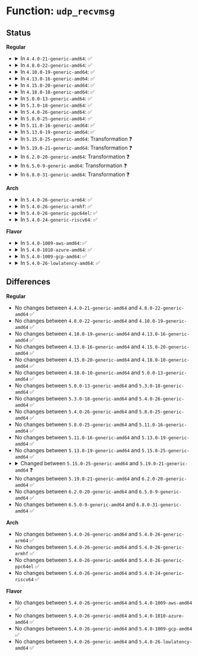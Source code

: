 # Function: <code>udp_recvmsg</code>

## Status
<b>Regular</b>
<ul>
<li>
<details>
<summary>In <code>4.4.0-21-generic-amd64</code>: ✅</summary>

```c
int udp_recvmsg(struct sock * sk, struct msghdr * msg, size_t len, int noblock, int flags, int * addr_len)
```

```json
{
  "name": "udp_recvmsg",
  "collision_type": "Unique Global",
  "inline_type": "No",
  "funcs": [
    {
      "addr": 18446744071586743168,
      "name": "udp_recvmsg",
      "external": true,
      "loc": "net/ipv4/udp.c:1268",
      "file": "net/ipv4/udp.c",
      "inline": "seen, unknown",
      "caller_inline": [],
      "caller_func": []
    }
  ],
  "symbols": [
    {
      "addr": 18446744071586743168,
      "name": "udp_recvmsg",
      "section": ".text",
      "bind": "STB_GLOBAL",
      "size": 1059
    }
  ]
}
```
</details>
</li>
<li>
<details>
<summary>In <code>4.8.0-22-generic-amd64</code>: ✅</summary>

```c
int udp_recvmsg(struct sock * sk, struct msghdr * msg, size_t len, int noblock, int flags, int * addr_len)
```

```json
{
  "name": "udp_recvmsg",
  "collision_type": "Unique Global",
  "inline_type": "No",
  "funcs": [
    {
      "addr": 18446744071587191776,
      "name": "udp_recvmsg",
      "external": true,
      "loc": "net/ipv4/udp.c:1253",
      "file": "net/ipv4/udp.c",
      "inline": "seen, unknown",
      "caller_inline": [],
      "caller_func": []
    }
  ],
  "symbols": [
    {
      "addr": 18446744071587191776,
      "name": "udp_recvmsg",
      "section": ".text",
      "bind": "STB_GLOBAL",
      "size": 1307
    }
  ]
}
```
</details>
</li>
<li>
<details>
<summary>In <code>4.10.0-19-generic-amd64</code>: ✅</summary>

```c
int udp_recvmsg(struct sock * sk, struct msghdr * msg, size_t len, int noblock, int flags, int * addr_len)
```

```json
{
  "name": "udp_recvmsg",
  "collision_type": "Unique Global",
  "inline_type": "No",
  "funcs": [
    {
      "addr": 18446744071587393312,
      "name": "udp_recvmsg",
      "external": true,
      "loc": "net/ipv4/udp.c:1419",
      "file": "net/ipv4/udp.c",
      "inline": "seen, unknown",
      "caller_inline": [],
      "caller_func": []
    }
  ],
  "symbols": [
    {
      "addr": 18446744071587393312,
      "name": "udp_recvmsg",
      "section": ".text",
      "bind": "STB_GLOBAL",
      "size": 1185
    }
  ]
}
```
</details>
</li>
<li>
<details>
<summary>In <code>4.13.0-16-generic-amd64</code>: ✅</summary>

```c
int udp_recvmsg(struct sock * sk, struct msghdr * msg, size_t len, int noblock, int flags, int * addr_len)
```

```json
{
  "name": "udp_recvmsg",
  "collision_type": "Unique Global",
  "inline_type": "No",
  "funcs": [
    {
      "addr": 18446744071587524832,
      "name": "udp_recvmsg",
      "external": true,
      "loc": "net/ipv4/udp.c:1564",
      "file": "net/ipv4/udp.c",
      "inline": "seen, unknown",
      "caller_inline": [],
      "caller_func": []
    }
  ],
  "symbols": [
    {
      "addr": 18446744071587524832,
      "name": "udp_recvmsg",
      "section": ".text",
      "bind": "STB_GLOBAL",
      "size": 1147
    }
  ]
}
```
</details>
</li>
<li>
<details>
<summary>In <code>4.15.0-20-generic-amd64</code>: ✅</summary>

```c
int udp_recvmsg(struct sock * sk, struct msghdr * msg, size_t len, int noblock, int flags, int * addr_len)
```

```json
{
  "name": "udp_recvmsg",
  "collision_type": "Unique Global",
  "inline_type": "No",
  "funcs": [
    {
      "addr": 18446744071588047680,
      "name": "udp_recvmsg",
      "external": true,
      "loc": "net/ipv4/udp.c:1571",
      "file": "net/ipv4/udp.c",
      "inline": "seen, unknown",
      "caller_inline": [],
      "caller_func": []
    }
  ],
  "symbols": [
    {
      "addr": 18446744071588047680,
      "name": "udp_recvmsg",
      "section": ".text",
      "bind": "STB_GLOBAL",
      "size": 1147
    }
  ]
}
```
</details>
</li>
<li>
<details>
<summary>In <code>4.18.0-10-generic-amd64</code>: ✅</summary>

```c
int udp_recvmsg(struct sock * sk, struct msghdr * msg, size_t len, int noblock, int flags, int * addr_len)
```

```json
{
  "name": "udp_recvmsg",
  "collision_type": "Unique Global",
  "inline_type": "No",
  "funcs": [
    {
      "addr": 18446744071588401648,
      "name": "udp_recvmsg",
      "external": true,
      "loc": "net/ipv4/udp.c:1641",
      "file": "net/ipv4/udp.c",
      "inline": "seen, unknown",
      "caller_inline": [],
      "caller_func": []
    }
  ],
  "symbols": [
    {
      "addr": 18446744071588401648,
      "name": "udp_recvmsg",
      "section": ".text",
      "bind": "STB_GLOBAL",
      "size": 1150
    }
  ]
}
```
</details>
</li>
<li>
<details>
<summary>In <code>5.0.0-13-generic-amd64</code>: ✅</summary>

```c
int udp_recvmsg(struct sock * sk, struct msghdr * msg, size_t len, int noblock, int flags, int * addr_len)
```

```json
{
  "name": "udp_recvmsg",
  "collision_type": "Unique Global",
  "inline_type": "No",
  "funcs": [
    {
      "addr": 18446744071588591520,
      "name": "udp_recvmsg",
      "external": true,
      "loc": "net/ipv4/udp.c:1709",
      "file": "net/ipv4/udp.c",
      "inline": "seen, unknown",
      "caller_inline": [],
      "caller_func": []
    }
  ],
  "symbols": [
    {
      "addr": 18446744071588591520,
      "name": "udp_recvmsg",
      "section": ".text",
      "bind": "STB_GLOBAL",
      "size": 1223
    }
  ]
}
```
</details>
</li>
<li>
<details>
<summary>In <code>5.3.0-18-generic-amd64</code>: ✅</summary>

```c
int udp_recvmsg(struct sock * sk, struct msghdr * msg, size_t len, int noblock, int flags, int * addr_len)
```

```json
{
  "name": "udp_recvmsg",
  "collision_type": "Unique Global",
  "inline_type": "No",
  "funcs": [
    {
      "addr": 18446744071589002896,
      "name": "udp_recvmsg",
      "external": true,
      "loc": "net/ipv4/udp.c:1693",
      "file": "net/ipv4/udp.c",
      "inline": "seen, unknown",
      "caller_inline": [],
      "caller_func": [
        "net/ipv4/af_inet.c:inet_recvmsg"
      ]
    }
  ],
  "symbols": [
    {
      "addr": 18446744071589002896,
      "name": "udp_recvmsg",
      "section": ".text",
      "bind": "STB_GLOBAL",
      "size": 1390
    }
  ]
}
```
</details>
</li>
<li>
<details>
<summary>In <code>5.4.0-26-generic-amd64</code>: ✅</summary>

```c
int udp_recvmsg(struct sock * sk, struct msghdr * msg, size_t len, int noblock, int flags, int * addr_len)
```

```json
{
  "name": "udp_recvmsg",
  "collision_type": "Unique Global",
  "inline_type": "No",
  "funcs": [
    {
      "addr": 18446744071589227296,
      "name": "udp_recvmsg",
      "external": true,
      "loc": "net/ipv4/udp.c:1725",
      "file": "net/ipv4/udp.c",
      "inline": "seen, unknown",
      "caller_inline": [],
      "caller_func": [
        "net/ipv4/af_inet.c:inet_recvmsg"
      ]
    }
  ],
  "symbols": [
    {
      "addr": 18446744071589227296,
      "name": "udp_recvmsg",
      "section": ".text",
      "bind": "STB_GLOBAL",
      "size": 1435
    }
  ]
}
```
</details>
</li>
<li>
<details>
<summary>In <code>5.8.0-25-generic-amd64</code>: ✅</summary>

```c
int udp_recvmsg(struct sock * sk, struct msghdr * msg, size_t len, int noblock, int flags, int * addr_len)
```

```json
{
  "name": "udp_recvmsg",
  "collision_type": "Unique Global",
  "inline_type": "No",
  "funcs": [
    {
      "addr": 18446744071590200176,
      "name": "udp_recvmsg",
      "external": true,
      "loc": "net/ipv4/udp.c:1734",
      "file": "net/ipv4/udp.c",
      "inline": "seen, unknown",
      "caller_inline": [],
      "caller_func": [
        "net/ipv4/af_inet.c:inet_recvmsg"
      ]
    }
  ],
  "symbols": [
    {
      "addr": 18446744071590200176,
      "name": "udp_recvmsg",
      "section": ".text",
      "bind": "STB_GLOBAL",
      "size": 1431
    }
  ]
}
```
</details>
</li>
<li>
<details>
<summary>In <code>5.11.0-16-generic-amd64</code>: ✅</summary>

```c
int udp_recvmsg(struct sock * sk, struct msghdr * msg, size_t len, int noblock, int flags, int * addr_len)
```

```json
{
  "name": "udp_recvmsg",
  "collision_type": "Unique Global",
  "inline_type": "No",
  "funcs": [
    {
      "addr": 18446744071590250720,
      "name": "udp_recvmsg",
      "external": true,
      "loc": "net/ipv4/udp.c:1784",
      "file": "net/ipv4/udp.c",
      "inline": "seen, unknown",
      "caller_inline": [],
      "caller_func": [
        "net/ipv4/af_inet.c:inet_recvmsg"
      ]
    }
  ],
  "symbols": [
    {
      "addr": 18446744071590250720,
      "name": "udp_recvmsg",
      "section": ".text",
      "bind": "STB_GLOBAL",
      "size": 1386
    }
  ]
}
```
</details>
</li>
<li>
<details>
<summary>In <code>5.13.0-19-generic-amd64</code>: ✅</summary>

```c
int udp_recvmsg(struct sock * sk, struct msghdr * msg, size_t len, int noblock, int flags, int * addr_len)
```

```json
{
  "name": "udp_recvmsg",
  "collision_type": "Unique Global",
  "inline_type": "No",
  "funcs": [
    {
      "addr": 18446744071590168960,
      "name": "udp_recvmsg",
      "external": true,
      "loc": "net/ipv4/udp.c:1834",
      "file": "net/ipv4/udp.c",
      "inline": "seen, unknown",
      "caller_inline": [],
      "caller_func": [
        "net/ipv4/af_inet.c:inet_recvmsg"
      ]
    }
  ],
  "symbols": [
    {
      "addr": 18446744071590168960,
      "name": "udp_recvmsg",
      "section": ".text",
      "bind": "STB_GLOBAL",
      "size": 1450
    }
  ]
}
```
</details>
</li>
<li>
<details>
<summary>In <code>5.15.0-25-generic-amd64</code>: Transformation ❓</summary>

```c
int udp_recvmsg(struct sock * sk, struct msghdr * msg, size_t len, int noblock, int flags, int * addr_len)
```

```json
{
  "name": "udp_recvmsg",
  "collision_type": "Unique Global",
  "inline_type": "No",
  "funcs": [
    {
      "addr": 0,
      "name": "udp_recvmsg",
      "external": true,
      "loc": "net/ipv4/udp.c:1846",
      "file": "net/ipv4/udp.c",
      "inline": "seen, unknown",
      "caller_inline": [],
      "caller_func": [
        "net/ipv4/af_inet.c:inet_recvmsg"
      ]
    }
  ],
  "symbols": [
    {
      "addr": 18446744071592722369,
      "name": "udp_recvmsg.cold",
      "section": ".text",
      "bind": "STB_LOCAL",
      "size": 123
    },
    {
      "addr": 18446744071590949616,
      "name": "udp_recvmsg",
      "section": ".text",
      "bind": "STB_GLOBAL",
      "size": 1469
    }
  ]
}
```
</details>
</li>
<li>
<details>
<summary>In <code>5.19.0-21-generic-amd64</code>: Transformation ❓</summary>

```c
int udp_recvmsg(struct sock * sk, struct msghdr * msg, size_t len, int flags, int * addr_len)
```

```json
{
  "name": "udp_recvmsg",
  "collision_type": "Unique Global",
  "inline_type": "No",
  "funcs": [
    {
      "addr": 0,
      "name": "udp_recvmsg",
      "external": true,
      "loc": "net/ipv4/udp.c:1845",
      "file": "net/ipv4/udp.c",
      "inline": "seen, unknown",
      "caller_inline": [],
      "caller_func": [
        "net/ipv4/af_inet.c:inet_recvmsg"
      ]
    }
  ],
  "symbols": [
    {
      "addr": 18446744071594608700,
      "name": "udp_recvmsg.cold",
      "section": ".text",
      "bind": "STB_LOCAL",
      "size": 105
    },
    {
      "addr": 18446744071592590480,
      "name": "udp_recvmsg",
      "section": ".text",
      "bind": "STB_GLOBAL",
      "size": 1414
    }
  ]
}
```
</details>
</li>
<li>
<details>
<summary>In <code>6.2.0-20-generic-amd64</code>: Transformation ❓</summary>

```c
int udp_recvmsg(struct sock * sk, struct msghdr * msg, size_t len, int flags, int * addr_len)
```

```json
{
  "name": "udp_recvmsg",
  "collision_type": "Unique Global",
  "inline_type": "No",
  "funcs": [
    {
      "addr": 0,
      "name": "udp_recvmsg",
      "external": true,
      "loc": "net/ipv4/udp.c:1847",
      "file": "net/ipv4/udp.c",
      "inline": "seen, unknown",
      "caller_inline": [],
      "caller_func": [
        "net/ipv4/af_inet.c:inet_recvmsg"
      ]
    }
  ],
  "symbols": [
    {
      "addr": 18446744071596344040,
      "name": "udp_recvmsg.cold",
      "section": ".text",
      "bind": "STB_LOCAL",
      "size": 105
    },
    {
      "addr": 18446744071594453888,
      "name": "udp_recvmsg",
      "section": ".text",
      "bind": "STB_GLOBAL",
      "size": 1401
    }
  ]
}
```
</details>
</li>
<li>
<details>
<summary>In <code>6.5.0-9-generic-amd64</code>: Transformation ❓</summary>

```c
int udp_recvmsg(struct sock * sk, struct msghdr * msg, size_t len, int flags, int * addr_len)
```

```json
{
  "name": "udp_recvmsg",
  "collision_type": "Unique Global",
  "inline_type": "No",
  "funcs": [
    {
      "addr": 0,
      "name": "udp_recvmsg",
      "external": true,
      "loc": "net/ipv4/udp.c:1819",
      "file": "net/ipv4/udp.c",
      "inline": "seen, unknown",
      "caller_inline": [],
      "caller_func": [
        "net/ipv4/af_inet.c:inet_recvmsg"
      ]
    }
  ],
  "symbols": [
    {
      "addr": 18446744071596873089,
      "name": "udp_recvmsg.cold",
      "section": ".text",
      "bind": "STB_LOCAL",
      "size": 105
    },
    {
      "addr": 18446744071594845216,
      "name": "udp_recvmsg",
      "section": ".text",
      "bind": "STB_GLOBAL",
      "size": 1404
    }
  ]
}
```
</details>
</li>
<li>
<details>
<summary>In <code>6.8.0-31-generic-amd64</code>: Transformation ❓</summary>

```c
int udp_recvmsg(struct sock * sk, struct msghdr * msg, size_t len, int flags, int * addr_len)
```

```json
{
  "name": "udp_recvmsg",
  "collision_type": "Unique Global",
  "inline_type": "No",
  "funcs": [
    {
      "addr": 0,
      "name": "udp_recvmsg",
      "external": true,
      "loc": "net/ipv4/udp.c:1789",
      "file": "net/ipv4/udp.c",
      "inline": "seen, unknown",
      "caller_inline": [],
      "caller_func": [
        "net/ipv4/af_inet.c:inet_recvmsg"
      ]
    }
  ],
  "symbols": [
    {
      "addr": 18446744071597797017,
      "name": "udp_recvmsg.cold",
      "section": ".text",
      "bind": "STB_LOCAL",
      "size": 105
    },
    {
      "addr": 18446744071595656208,
      "name": "udp_recvmsg",
      "section": ".text",
      "bind": "STB_GLOBAL",
      "size": 1427
    }
  ]
}
```
</details>
</li>
</ul>
<b>Arch</b>
<ul>
<li>
<details>
<summary>In <code>5.4.0-26-generic-arm64</code>: ✅</summary>

```c
int udp_recvmsg(struct sock * sk, struct msghdr * msg, size_t len, int noblock, int flags, int * addr_len)
```

```json
{
  "name": "udp_recvmsg",
  "collision_type": "Unique Global",
  "inline_type": "No",
  "funcs": [
    {
      "addr": 18446603336502857776,
      "name": "udp_recvmsg",
      "external": true,
      "loc": "net/ipv4/udp.c:1725",
      "file": "net/ipv4/udp.c",
      "inline": "seen, unknown",
      "caller_inline": [],
      "caller_func": []
    }
  ],
  "symbols": [
    {
      "addr": 18446603336502857776,
      "name": "udp_recvmsg",
      "section": ".text",
      "bind": "STB_GLOBAL",
      "size": 1448
    }
  ]
}
```
</details>
</li>
<li>
<details>
<summary>In <code>5.4.0-26-generic-armhf</code>: ✅</summary>

```c
int udp_recvmsg(struct sock * sk, struct msghdr * msg, size_t len, int noblock, int flags, int * addr_len)
```

```json
{
  "name": "udp_recvmsg",
  "collision_type": "Unique Global",
  "inline_type": "No",
  "funcs": [
    {
      "addr": 3235554660,
      "name": "udp_recvmsg",
      "external": true,
      "loc": "net/ipv4/udp.c:1725",
      "file": "net/ipv4/udp.c",
      "inline": "seen, unknown",
      "caller_inline": [],
      "caller_func": []
    }
  ],
  "symbols": [
    {
      "addr": 3235554660,
      "name": "udp_recvmsg",
      "section": ".text",
      "bind": "STB_GLOBAL",
      "size": 1808
    }
  ]
}
```
</details>
</li>
<li>
<details>
<summary>In <code>5.4.0-26-generic-ppc64el</code>: ✅</summary>

```c
int udp_recvmsg(struct sock * sk, struct msghdr * msg, size_t len, int noblock, int flags, int * addr_len)
```

```json
{
  "name": "udp_recvmsg",
  "collision_type": "Unique Global",
  "inline_type": "No",
  "funcs": [
    {
      "addr": 13835058055296500000,
      "name": "udp_recvmsg",
      "external": true,
      "loc": "net/ipv4/udp.c:1725",
      "file": "net/ipv4/udp.c",
      "inline": "seen, unknown",
      "caller_inline": [],
      "caller_func": []
    }
  ],
  "symbols": [
    {
      "addr": 13835058055296500000,
      "name": "udp_recvmsg",
      "section": ".text",
      "bind": "STB_GLOBAL",
      "size": 1760
    }
  ]
}
```
</details>
</li>
<li>
<details>
<summary>In <code>5.4.0-24-generic-riscv64</code>: ✅</summary>

```c
int udp_recvmsg(struct sock * sk, struct msghdr * msg, size_t len, int noblock, int flags, int * addr_len)
```

```json
{
  "name": "udp_recvmsg",
  "collision_type": "Unique Global",
  "inline_type": "No",
  "funcs": [
    {
      "addr": 18446743936278958276,
      "name": "udp_recvmsg",
      "external": true,
      "loc": "net/ipv4/udp.c:1725",
      "file": "net/ipv4/udp.c",
      "inline": "seen, unknown",
      "caller_inline": [],
      "caller_func": []
    }
  ],
  "symbols": [
    {
      "addr": 18446743936278958276,
      "name": "udp_recvmsg",
      "section": ".text",
      "bind": "STB_GLOBAL",
      "size": 1274
    }
  ]
}
```
</details>
</li>
</ul>
<b>Flavor</b>
<ul>
<li>
<details>
<summary>In <code>5.4.0-1009-aws-amd64</code>: ✅</summary>

```c
int udp_recvmsg(struct sock * sk, struct msghdr * msg, size_t len, int noblock, int flags, int * addr_len)
```

```json
{
  "name": "udp_recvmsg",
  "collision_type": "Unique Global",
  "inline_type": "No",
  "funcs": [
    {
      "addr": 18446744071588833680,
      "name": "udp_recvmsg",
      "external": true,
      "loc": "net/ipv4/udp.c:1725",
      "file": "net/ipv4/udp.c",
      "inline": "seen, unknown",
      "caller_inline": [],
      "caller_func": [
        "net/ipv4/af_inet.c:inet_recvmsg"
      ]
    }
  ],
  "symbols": [
    {
      "addr": 18446744071588833680,
      "name": "udp_recvmsg",
      "section": ".text",
      "bind": "STB_GLOBAL",
      "size": 1435
    }
  ]
}
```
</details>
</li>
<li>
<details>
<summary>In <code>5.4.0-1010-azure-amd64</code>: ✅</summary>

```c
int udp_recvmsg(struct sock * sk, struct msghdr * msg, size_t len, int noblock, int flags, int * addr_len)
```

```json
{
  "name": "udp_recvmsg",
  "collision_type": "Unique Global",
  "inline_type": "No",
  "funcs": [
    {
      "addr": 18446744071588545616,
      "name": "udp_recvmsg",
      "external": true,
      "loc": "net/ipv4/udp.c:1725",
      "file": "net/ipv4/udp.c",
      "inline": "seen, unknown",
      "caller_inline": [],
      "caller_func": [
        "net/ipv4/af_inet.c:inet_recvmsg"
      ]
    }
  ],
  "symbols": [
    {
      "addr": 18446744071588545616,
      "name": "udp_recvmsg",
      "section": ".text",
      "bind": "STB_GLOBAL",
      "size": 1435
    }
  ]
}
```
</details>
</li>
<li>
<details>
<summary>In <code>5.4.0-1009-gcp-amd64</code>: ✅</summary>

```c
int udp_recvmsg(struct sock * sk, struct msghdr * msg, size_t len, int noblock, int flags, int * addr_len)
```

```json
{
  "name": "udp_recvmsg",
  "collision_type": "Unique Global",
  "inline_type": "No",
  "funcs": [
    {
      "addr": 18446744071589269856,
      "name": "udp_recvmsg",
      "external": true,
      "loc": "net/ipv4/udp.c:1725",
      "file": "net/ipv4/udp.c",
      "inline": "seen, unknown",
      "caller_inline": [],
      "caller_func": [
        "net/ipv4/af_inet.c:inet_recvmsg"
      ]
    }
  ],
  "symbols": [
    {
      "addr": 18446744071589269856,
      "name": "udp_recvmsg",
      "section": ".text",
      "bind": "STB_GLOBAL",
      "size": 1435
    }
  ]
}
```
</details>
</li>
<li>
<details>
<summary>In <code>5.4.0-26-lowlatency-amd64</code>: ✅</summary>

```c
int udp_recvmsg(struct sock * sk, struct msghdr * msg, size_t len, int noblock, int flags, int * addr_len)
```

```json
{
  "name": "udp_recvmsg",
  "collision_type": "Unique Global",
  "inline_type": "No",
  "funcs": [
    {
      "addr": 18446744071589310016,
      "name": "udp_recvmsg",
      "external": true,
      "loc": "net/ipv4/udp.c:1725",
      "file": "net/ipv4/udp.c",
      "inline": "seen, unknown",
      "caller_inline": [],
      "caller_func": [
        "net/ipv4/af_inet.c:inet_recvmsg"
      ]
    }
  ],
  "symbols": [
    {
      "addr": 18446744071589310016,
      "name": "udp_recvmsg",
      "section": ".text",
      "bind": "STB_GLOBAL",
      "size": 1430
    }
  ]
}
```
</details>
</li>
</ul>

## Differences
<b>Regular</b>
<ul>
<li>
No changes between <code>4.4.0-21-generic-amd64</code> and <code>4.8.0-22-generic-amd64</code> ✅
</li>
<li>
No changes between <code>4.8.0-22-generic-amd64</code> and <code>4.10.0-19-generic-amd64</code> ✅
</li>
<li>
No changes between <code>4.10.0-19-generic-amd64</code> and <code>4.13.0-16-generic-amd64</code> ✅
</li>
<li>
No changes between <code>4.13.0-16-generic-amd64</code> and <code>4.15.0-20-generic-amd64</code> ✅
</li>
<li>
No changes between <code>4.15.0-20-generic-amd64</code> and <code>4.18.0-10-generic-amd64</code> ✅
</li>
<li>
No changes between <code>4.18.0-10-generic-amd64</code> and <code>5.0.0-13-generic-amd64</code> ✅
</li>
<li>
No changes between <code>5.0.0-13-generic-amd64</code> and <code>5.3.0-18-generic-amd64</code> ✅
</li>
<li>
No changes between <code>5.3.0-18-generic-amd64</code> and <code>5.4.0-26-generic-amd64</code> ✅
</li>
<li>
No changes between <code>5.4.0-26-generic-amd64</code> and <code>5.8.0-25-generic-amd64</code> ✅
</li>
<li>
No changes between <code>5.8.0-25-generic-amd64</code> and <code>5.11.0-16-generic-amd64</code> ✅
</li>
<li>
No changes between <code>5.11.0-16-generic-amd64</code> and <code>5.13.0-19-generic-amd64</code> ✅
</li>
<li>
No changes between <code>5.13.0-19-generic-amd64</code> and <code>5.15.0-25-generic-amd64</code> ✅
</li>
<li>
<details>
<summary>Changed between <code>5.15.0-25-generic-amd64</code> and <code>5.19.0-21-generic-amd64</code> ❓</summary>
<ul>
<li>
<b>Param removed. </b>
<code>int noblock</code>
</li>
<li>
<b>Param reordered. </b>
<code>sk, msg, len, noblock, flags, addr_len</code> ➡️ <code>sk, msg, len, flags, addr_len</code>
</li>
</ul>
</details>
</li>
<li>
No changes between <code>5.19.0-21-generic-amd64</code> and <code>6.2.0-20-generic-amd64</code> ✅
</li>
<li>
No changes between <code>6.2.0-20-generic-amd64</code> and <code>6.5.0-9-generic-amd64</code> ✅
</li>
<li>
No changes between <code>6.5.0-9-generic-amd64</code> and <code>6.8.0-31-generic-amd64</code> ✅
</li>
</ul>
<b>Arch</b>
<ul>
<li>
No changes between <code>5.4.0-26-generic-amd64</code> and <code>5.4.0-26-generic-arm64</code> ✅
</li>
<li>
No changes between <code>5.4.0-26-generic-amd64</code> and <code>5.4.0-26-generic-armhf</code> ✅
</li>
<li>
No changes between <code>5.4.0-26-generic-amd64</code> and <code>5.4.0-26-generic-ppc64el</code> ✅
</li>
<li>
No changes between <code>5.4.0-26-generic-amd64</code> and <code>5.4.0-24-generic-riscv64</code> ✅
</li>
</ul>
<b>Flavor</b>
<ul>
<li>
No changes between <code>5.4.0-26-generic-amd64</code> and <code>5.4.0-1009-aws-amd64</code> ✅
</li>
<li>
No changes between <code>5.4.0-26-generic-amd64</code> and <code>5.4.0-1010-azure-amd64</code> ✅
</li>
<li>
No changes between <code>5.4.0-26-generic-amd64</code> and <code>5.4.0-1009-gcp-amd64</code> ✅
</li>
<li>
No changes between <code>5.4.0-26-generic-amd64</code> and <code>5.4.0-26-lowlatency-amd64</code> ✅
</li>
</ul>
